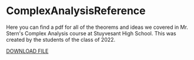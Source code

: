 # ComplexAnalysisReference

Here you can find a pdf for all of the theorems and ideas we covered in Mr. Stern's Complex Analysis course at Stuyvesant High School. This was created by the students of the class of 2022.

<a id="raw-url" href="https://raw.githubusercontent.com/jyagupsky20/ComplexAnalysisReference/main/Reference.pdf"> DOWNLOAD FILE</a>

